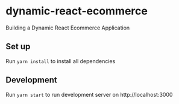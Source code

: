 # dynamic-react-ecommerce
Building a Dynamic React Ecommerce Application
## Set up
Run `yarn install` to install all dependencies
## Development
Run `yarn start` to run development server on http://localhost:3000
